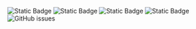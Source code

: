 ![Static Badge](https://img.shields.io/badge/blacklists-60-000000) ![Static Badge](https://img.shields.io/badge/blacklisted-2927585-cc0000) ![Static Badge](https://img.shields.io/badge/whitelisted-2244-00CC00) ![Static Badge](https://img.shields.io/badge/streaming_blacklist-28107-000000) ![GitHub issues](https://img.shields.io/github/issues/fabriziosalmi/blacklists)
